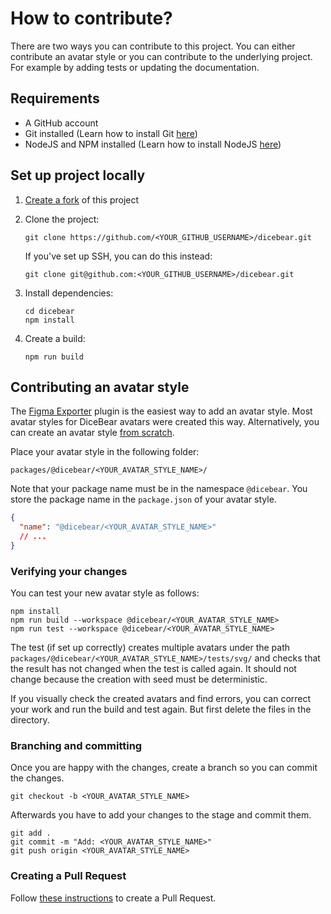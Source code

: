 # How to contribute?

There are two ways you can contribute to this project. You can either contribute an avatar style or you can contribute
to the underlying project. For example by adding tests or updating the documentation.

## Requirements

- A GitHub account
- Git installed (Learn how to install Git [here](https://git-scm.com/book/en/v2/Getting-Started-Installing-Git))
- NodeJS and NPM installed (Learn how to install NodeJS [here](https://nodejs.org/en/download/))

## Set up project locally

1. [Create a fork](https://help.github.com/en/articles/fork-a-repo) of this project

2. Clone the project:

   ```
   git clone https://github.com/<YOUR_GITHUB_USERNAME>/dicebear.git
   ```

   If you've set up SSH, you can do this instead:

   ```
   git clone git@github.com:<YOUR_GITHUB_USERNAME>/dicebear.git
   ```

3. Install dependencies:

   ```
   cd dicebear
   npm install
   ```

4. Create a build:

   ```
   npm run build
   ```

## Contributing an avatar style

The [Figma Exporter](/styles/create-your-own/with-figma/) plugin is the easiest way to add an avatar style. Most avatar
styles for DiceBear avatars were created this way. Alternatively, you can create an avatar style
[from scratch](/styles/create-your-own/from-scratch/).

Place your avatar style in the following folder:

```
packages/@dicebear/<YOUR_AVATAR_STYLE_NAME>/
```

Note that your package name must be in the namespace `@dicebear`. You store the package name in the `package.json` of
your avatar style.

```json
{
  "name": "@dicebear/<YOUR_AVATAR_STYLE_NAME>"
  // ...
}
```

### Verifying your changes

You can test your new avatar style as follows:

```
npm install
npm run build --workspace @dicebear/<YOUR_AVATAR_STYLE_NAME>
npm run test --workspace @dicebear/<YOUR_AVATAR_STYLE_NAME>
```

The test (if set up correctly) creates multiple avatars under the path
`packages/@dicebear/<YOUR_AVATAR_STYLE_NAME>/tests/svg/` and checks that the result has not changed when the test is
called again. It should not change because the creation with seed must be deterministic.

If you visually check the created avatars and find errors, you can correct your work and run the build and test again.
But first delete the files in the directory.

### Branching and committing

Once you are happy with the changes, create a branch so you can commit the changes.

```
git checkout -b <YOUR_AVATAR_STYLE_NAME>
```

Afterwards you have to add your changes to the stage and commit them.

```
git add .
git commit -m "Add: <YOUR_AVATAR_STYLE_NAME>"
git push origin <YOUR_AVATAR_STYLE_NAME>
```

### Creating a Pull Request

Follow
[these instructions](https://docs.github.com/en/github/collaborating-with-pull-requests/proposing-changes-to-your-work-with-pull-requests/creating-a-pull-request-from-a-fork)
to create a Pull Request.

